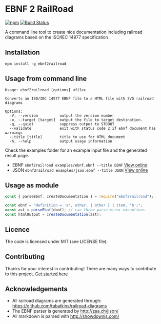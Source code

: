 # EBNF 2 RailRoad

[![npm](https://img.shields.io/npm/v/ebnf2railroad.svg)](http://npm.im/ebnf2railroad)
[![Build
Status](https://travis-ci.org/matthijsgroen/ebnf2railroad.svg?branch=master)](https://travis-ci.org/matthijsgroen/ebnf2railroad)

A command line tool to create nice documentation including railroad
diagrams based on the ISO/IEC 14977 specification

## Installation

```
npm install -g ebnf2railroad
```

## Usage from command line

```
Usage: ebnf2railroad [options] <file>

Converts an ISO/IEC 14977 EBNF file to a HTML file with SVG railroad diagrams

Options:
  -V, --version          output the version number
  -o, --target [target]  output the file to target destination.
  -q, --quiet            suppress output to STDOUT
  --validate             exit with status code 2 if ebnf document has warnings
  --title [title]        title to use for HTML document
  -h, --help             output usage information
```

Check the examples folder for an example input file and the generated result page.

- EBNF `ebnf2railroad examples/ebnf.ebnf --title EBNF` [View online][example-ebnf]
- JSON `ebnf2railroad examples/json.ebnf --title JSON` [View online][example-json]

## Usage as module

```javascript
const { parseEbnf, createDocumentation } = require("ebnf2railroad");

const ebnf = "definition = 'a', other, { other } | item, 'b';";
const ast = parseEbnf(ebnf); // can throw parse error exceptions
const htmlOutput = createDocumentation(ast);
```

## Licence

The code is licensed under MIT (see LICENSE file).

## Contributing

Thanks for your interest in contributing! There are many ways to contribute to this project. [Get started here](CONTRIBUTING.md)

## Acknowledgements

- All railroad diagrams are generated through: https://github.com/tabatkins/railroad-diagrams
- The EBNF parser is generated by http://zaa.ch/jison/
- All markdown is parsed with http://showdownjs.com/

[example-ebnf]: http://htmlpreview.github.io/?https://github.com/matthijsgroen/ebnf2railroad/blob/master/examples/ebnf.html
[example-json]: http://htmlpreview.github.io/?https://github.com/matthijsgroen/ebnf2railroad/blob/master/examples/json.html
